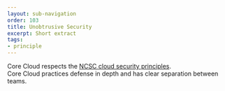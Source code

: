 ```yaml
---
layout: sub-navigation
order: 103
title: Unobtrusive Security
excerpt: Short extract
tags:
- principle
---
```

Core Cloud respects the [NCSC cloud security principles](https://www.ncsc.gov.uk/collection/cloud/the-cloud-security-principles).\
Core Cloud practices defense in depth and has clear separation between teams.